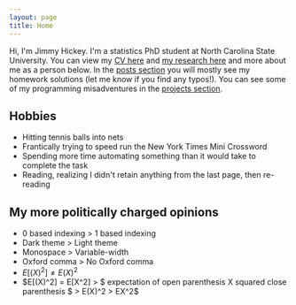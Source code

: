 ```yaml
---
layout: page
title: Home
---
```


Hi, I'm Jimmy Hickey. I'm a statistics PhD student at North Carolina State University. You can view my <a href="/files/Jimmy_Hickey_CV.pdf" target="_blank">CV here</a> and [my research here](research) and more about me as a person below. In the [posts section](posts/post_archive) you will mostly see my homework solutions (let me know if you find any typos!). You can see some of my programming misadventures in the [projects section](projects).

## Hobbies
* Hitting tennis balls into nets
* Frantically trying to speed run the New York Times Mini Crossword
* Spending more time automating something than it would take to complete the task
* Reading, realizing I didn't retain anything from the last page, then re-reading

## My more politically charged opinions
* 0 based indexing > 1 based indexing
* Dark theme > Light theme
* Monospace > Variable-width
* Oxford comma > No Oxford comma
* $E[(X)^2] \neq E(X)^2$
* $E[(X)^2] = E[X^2] > $ expectation of open parenthesis X squared close parenthesis $ > E(X)^2 > EX^2$


